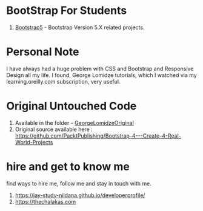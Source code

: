 # BootStrap For Students

1. [Bootstrap5](Bootstrap5) - Bootstrap Version 5.X related projects. 

# Personal Note

I have always had a huge problem with CSS and Bootstrap and Responsive Design all my life. I found, George Lomidze tutorials, which I watched via my learning.oreilly.com subscription, very useful. 

# Original Untouched Code

1. Available in the folder - [GeorgeLomidzeOriginal](GeorgeLomidzeOriginal)
1. Original source available here : https://github.com/PacktPublishing/Bootstrap-4---Create-4-Real-World-Projects

# hire and get to know me

find ways to hire me, follow me and stay in touch with me.

1. https://jay-study-nildana.github.io/developerprofile/
1. https://thechalakas.com
